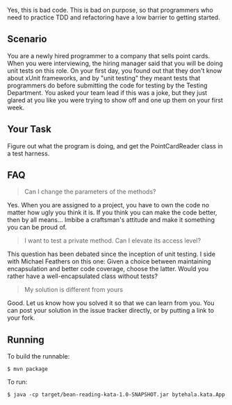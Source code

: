 Yes, this is bad code. This is bad on purpose, so that programmers who need to practice TDD and refactoring
have a low barrier to getting started.

## Scenario
You are a newly hired programmer to a company that sells point cards.
When you were interviewing, the hiring manager said that you will be doing unit tests on this role.
On your first day, you found out that they don't know about xUnit frameworks, and by "unit testing" they meant tests that programmers do before submitting the code for testing by the Testing Department. You asked your team lead if this was a joke, but they just glared at you like you were trying to show off and one up them on your first week.

## Your Task
Figure out what the program is doing, and get the PointCardReader class in a test harness.

## FAQ
> Can I change the parameters of the methods?

Yes. When you are assigned to a project, you have to own the code no matter how ugly you think it is. If you think you can make the code better, then by all means... Imbibe a craftsman's attitude and make it something you can be proud of.

> I want to test a private method. Can I elevate its access level?

This question has been debated since the inception of unit testing. I side with Michael Feathers on this one: Given a choice between maintaining encapsulation and better code coverage, choose the latter. Would you rather have a well-encapsulated class without tests?

> My solution is different from yours

Good. Let us know how you solved it so that we can learn from you. You can post your solution in the issue tracker directly, or by putting a link to your fork.


## Running
To build the runnable:
```
$ mvn package
```

To run:
```
$ java -cp target/bean-reading-kata-1.0-SNAPSHOT.jar bytehala.kata.App
```
